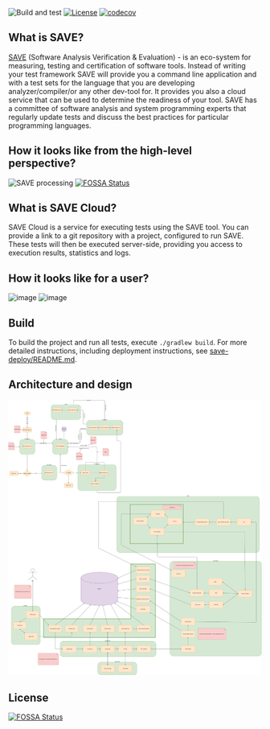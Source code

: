![Build and test](https://github.com/saveourtool/save-cloud/workflows/Build%20and%20test/badge.svg)
[![License](https://img.shields.io/github/license/saveourtool/save-cloud)](https://github.com/saveourtool/save-cloud/blob/master/LICENSE)
[![codecov](https://codecov.io/gh/saveourtool/save-cloud/branch/master/graph/badge.svg)](https://codecov.io/gh/saveourtool/save-cloud)

## What is SAVE?
[SAVE](https://github.com/saveourtool/save) (Software Analysis Verification & Evaluation) - is an eco-system for measuring, testing and certification of software tools. Instead of writing your test framework SAVE will provide you a command line application
and with a test sets for the language that you are developing analyzer/compiler/or any other dev-tool for. 
It provides you also a cloud service that can be used to determine the readiness of your tool. SAVE has a committee of software analysis and system programming experts
that regularly update tests and discuss the best practices for particular programming languages.

## How it looks like from the high-level perspective?
![SAVE processing](https://user-images.githubusercontent.com/58667063/146387903-24ba9c91-a2a3-45e7-a07a-cb7bc388e4aa.jpg)
[![FOSSA Status](https://app.fossa.com/api/projects/git%2Bgithub.com%2Fsaveourtool%2Fsave-cloud.svg?type=shield)](https://app.fossa.com/projects/git%2Bgithub.com%2Fsaveourtool%2Fsave-cloud?ref=badge_shield)

## What is SAVE Cloud?
SAVE Cloud is a service for executing tests using the SAVE tool. You can provide a link to a git repository with a project, configured to
run SAVE. These tests will then be executed server-side, providing you access to execution results, statistics and logs.

## How it looks like for a user?
![image](https://user-images.githubusercontent.com/58667063/138879509-39bfcf1d-aec7-405d-801b-15145217c0b0.png)
![image](https://user-images.githubusercontent.com/58667063/138879602-bc9836a8-bb93-4409-b01a-ef96907e4fd6.png)

## Build
To build the project and run all tests, execute `./gradlew build`. For more detailed instructions, including deployment instructions, see [save-deploy/README.md](save-deploy/README.md).

## Architecture and design
<img src="/save.svg" width="1024px"/>


## License
[![FOSSA Status](https://app.fossa.com/api/projects/git%2Bgithub.com%2Fsaveourtool%2Fsave-cloud.svg?type=large)](https://app.fossa.com/projects/git%2Bgithub.com%2Fsaveourtool%2Fsave-cloud?ref=badge_large)